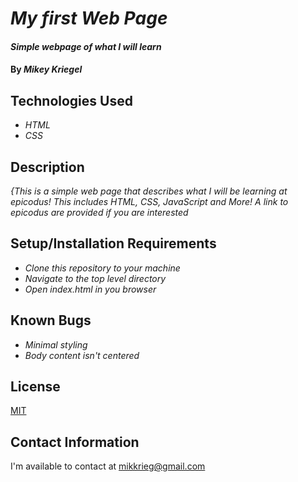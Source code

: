 # _My first Web Page_

#### _Simple webpage of what I will learn_

#### By _**Mikey Kriegel**_

## Technologies Used

* _HTML_
* _CSS_

## Description

_{This is a simple web page that describes what I will be learning at epicodus! This includes
HTML, CSS, JavaScript and More! A link to epicodus are provided if you are interested_

## Setup/Installation Requirements

* _Clone this repository to your machine_
* _Navigate to the top level directory_
* _Open index.html in you browser_

## Known Bugs

* _Minimal styling_
* _Body content isn't centered_

## License

[MIT](https://opensource.org/licenses/MIT)

## Contact Information

I'm available to contact at mikkrieg@gmail.com